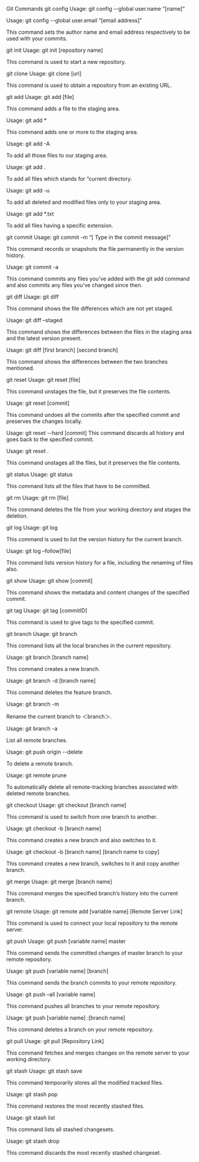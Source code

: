 Git Commands
git config
Usage: git config --global user.name “[name]”  

Usage: git config --global user.email “[email address]”  

This command sets the author name and email address respectively to be used with your commits.

git init
Usage: git init [repository name]

This command is used to start a new repository.


git clone
Usage: git clone [url]  

This command is used to obtain a repository from an existing URL.


git add
Usage: git add [file]  

This command adds a file to the staging area.


Usage: git add *  

This command adds one or more to the staging area.


Usage: git add -A  

To add all those files to our staging area.


Usage: git add .  

To add all files which stands for “current directory.


Usage: git add -u 

To add all deleted and modified files only to your staging area.


Usage: git add *.txt 

To add all files having a specific extension.


git commit
Usage: git commit -m “[ Type in the commit message]”  

This command records or snapshots the file permanently in the version history.


Usage: git commit -a  

This command commits any files you’ve added with the git add command and also commits any files you’ve changed since then.


git diff
Usage: git diff  

This command shows the file differences which are not yet staged.


 Usage: git diff –staged 

This command shows the differences between the files in the staging area and the latest version present.


Usage: git diff [first branch] [second branch]  

This command shows the differences between the two branches mentioned.


git reset
Usage: git reset [file]  

This command unstages the file, but it preserves the file contents.


Usage: git reset [commit]  

This command undoes all the commits after the specified commit and preserves the changes locally.


Usage: git reset --hard [commit]  This command discards all history and goes back to the specified commit.


Usage: git reset .  

This command unstages all the files, but it preserves the file contents.


git status
Usage: git status  

This command lists all the files that have to be committed.


git rm
Usage: git rm [file]  

This command deletes the file from your working directory and stages the deletion.


git log
Usage: git log  

This command is used to list the version history for the current branch.


Usage: git log –follow[file]  

This command lists version history for a file, including the renaming of files also.


git show
Usage: git show [commit]  

This command shows the metadata and content changes of the specified commit.


git tag
Usage: git tag [commitID]  

This command is used to give tags to the specified commit.


git branch
Usage: git branch  

This command lists all the local branches in the current repository.


Usage: git branch [branch name]  

This command creates a new branch.


Usage: git branch -d [branch name]  

This command deletes the feature branch.


Usage: git branch -m <branch>

Rename the current branch to ＜branch＞.


Usage: git branch -a

List all remote branches. 


Usage: git push origin --delete <branch>

To delete a remote branch.


Usage: git remote prune

To automatically delete all remote-tracking branches associated with deleted remote branches.


git checkout
Usage: git checkout [branch name]  

This command is used to switch from one branch to another.


Usage: git checkout -b [branch name]  

This command creates a new branch and also switches to it.


Usage: git checkout -b [branch name] [branch name to copy] 

This command creates a new branch, switches to it and copy another branch.


git merge
Usage: git merge [branch name]  

This command merges the specified branch’s history into the current branch.


git remote
Usage: git remote add [variable name] [Remote Server Link]  

This command is used to connect your local repository to the remote server.


git push
Usage: git push [variable name] master  

This command sends the committed changes of master branch to your remote repository.


Usage: git push [variable name] [branch]  

This command sends the branch commits to your remote repository.


Usage: git push –all [variable name]  

This command pushes all branches to your remote repository.


Usage: git push [variable name] :[branch name]  

This command deletes a branch on your remote repository.


git pull
Usage: git pull [Repository Link]  

This command fetches and merges changes on the remote server to your working directory.


git stash
Usage: git stash save  

This command temporarily stores all the modified tracked files.


Usage: git stash pop  

This command restores the most recently stashed files.


Usage: git stash list  

This command lists all stashed changesets.


Usage: git stash drop  

This command discards the most recently stashed changeset.
